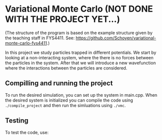# Variational Monte Carlo (NOT DONE WITH THE PROJECT YET...)
(The structure of the program is based on the example structure given by the teaching staff in FYS4411. See: https://github.com/Schoyen/variational-monte-carlo-fys4411.)

In this project we study particles trapped in different potentials. We start by looking at a non-interacting system, where the there is no forces between the particles in the system. After that we will introduce a new wavefunction where the interactions between the particles are considered. 

## Compilling and running the project
To run the desired simulation, you can set up the system in main.cpp. When the desired system is initialized you can compile the code using
`./compile_project` and then run the simluations using `./vmc`.  

## Testing
To test the code, use: 


 
